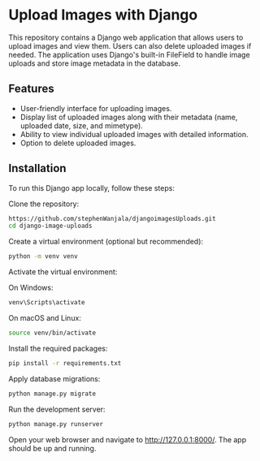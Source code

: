 # Upload Images with Django
This repository contains a Django web application that allows users to upload images and view them. Users can also delete uploaded images if needed. The application uses Django's built-in FileField to handle image uploads and store image metadata in the database.

## Features
- User-friendly interface for uploading images.
- Display list of uploaded images along with their metadata (name, uploaded date, size, and mimetype).
- Ability to view individual uploaded images with detailed information.
- Option to delete uploaded images.
## Installation
To run this Django app locally, follow these steps:

Clone the repository:
```bash
https://github.com/stephenWanjala/djangoimagesUploads.git
cd django-image-uploads
```

Create a virtual environment (optional but recommended):
```bash
python -m venv venv
```

Activate the virtual environment:

On Windows:
```bash
venv\Scripts\activate
```
On macOS and Linux:
```bash
source venv/bin/activate
```

Install the required packages:

```bash
pip install -r requirements.txt
```

Apply database migrations:
```bash
python manage.py migrate
```

Run the development server:
```bash
python manage.py runserver
```

Open your web browser and navigate to http://127.0.0.1:8000/. The app should be up and running.
